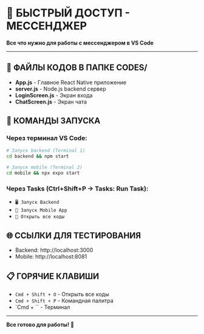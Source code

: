 # 🎯 БЫСТРЫЙ ДОСТУП - МЕССЕНДЖЕР

**Все что нужно для работы с мессенджером в VS Code**

---

## 📂 ФАЙЛЫ КОДОВ В ПАПКЕ CODES/

- **App.js** - Главное React Native приложение
- **server.js** - Node.js backend сервер  
- **LoginScreen.js** - Экран входа
- **ChatScreen.js** - Экран чата

## 🚀 КОМАНДЫ ЗАПУСКА

### Через терминал VS Code:

```bash
# Запуск backend (Terminal 1)
cd backend && npm start

# Запуск mobile (Terminal 2)  
cd mobile && npx expo start
```

### Через Tasks (Ctrl+Shift+P → Tasks: Run Task):

- `🖥️ Запуск Backend` 
- `📱 Запуск Mobile App`
- `📖 Открыть все коды`

## 🌐 ССЫЛКИ ДЛЯ ТЕСТИРОВАНИЯ

- Backend: http://localhost:3000
- Mobile: http://localhost:8081

## 📋 ГОРЯЧИЕ КЛАВИШИ

- `Cmd + Shift + O` - Открыть все коды
- `Cmd + Shift + P` - Командная палитра
- `Cmd + \`` - Терминал

---

**Все готово для работы! 🎉**
